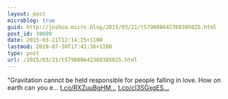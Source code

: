 ```yaml
---
layout: post
microblog: true
guid: http://joshua.micro.blog/2015/03/21/t579088642368385025.html
post_id: 38609
date: 2015-03-21T12:14:25+1100
lastmod: 2019-07-30T17:41:36+1100
type: post
url: /2015/03/21/t579088642368385025.html
---
```

"Gravitation cannot be held responsible for people falling in love. How on earth can you e… [t.co/RXZuuBgHM...](http://t.co/RXZuuBgHMG) [t.co/cI3SGxgES...](http://t.co/cI3SGxgESu)
